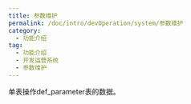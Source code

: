 ```yaml
---
title: 参数维护
permalink: /doc/intro/devOperation/system/参数维护
category:
  - 功能介绍
tag:
  - 功能介绍
  - 开发运营系统
  - 参数维护
---
```




单表操作def_parameter表的数据。
